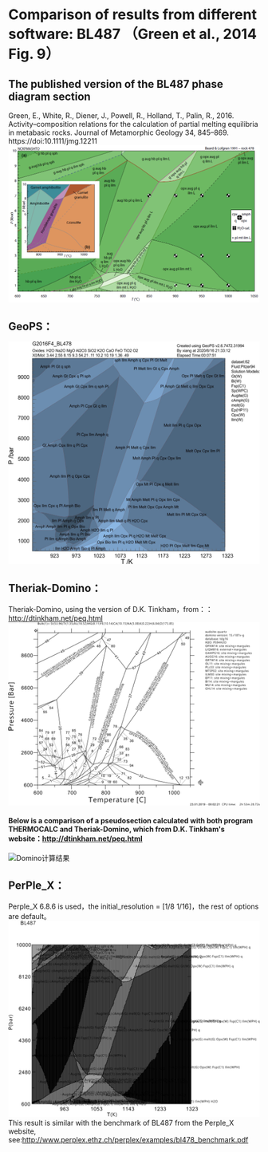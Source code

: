 # Comparison of results from different software: BL487 （Green et al., 2014 Fig. 9） 

## The published version of the BL487 phase diagram section
Green, E., White, R., Diener, J., Powell, R., Holland, T., Palin, R., 2016. Activity–composition relations for the calculation of partial melting equilibria in metabasic rocks. Journal of Metamorphic Geology 34, 845–869.  https://doi:10.1111/jmg.12211
![原图](/img/Help/BL487-origin.png)

## GeoPS：
![GeoPS计算结果](/img/Help/BL487-1th.jpg)

## Theriak-Domino：

Theriak-Domino, using the version of D.K. Tinkham，from：： http://dtinkham.net/peq.html
![Domino计算结果](/img/Help/BL487-domino.jpg)
#### Below is a comparison of a pseudosection calculated with both program THERMOCALC and Theriak-Domino, which from D.K. Tinkham's website：http://dtinkham.net/peq.html

![Domino计算结果](http://dtinkham.net/Thermocalc-Theriak-Domino-Comparison-BL478.png)

## PerPle_X：
Perple_X 6.8.6 is used，the initial_resolution = [1/8 1/16]，the rest of options are default。
![PerPle_X计算结果](/img/Help/BL487-perplex.jpg)
This result is similar with the benchmark of BL487 from the Perple_X website, see:http://www.perplex.ethz.ch/perplex/examples/bl478_benchmark.pdf




